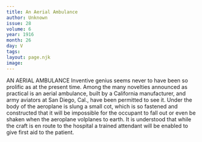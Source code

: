 ```yaml
---
title: An Aerial Ambulance
author: Unknown
issue: 28
volume: 6
year: 1916
month: 26
day: V
tags:
layout: page.njk
image:
---
```

AN AERIAL AMBULANCE       Inventive genius seems never to have been so prolific as at the present time. Among the many novelties announced as practical is an aerial ambulance, built by a California manufacturer, and army aviators at San Diego, Cal., have been permitted to see it. Under the body of the aeroplane is slung a small cot, which is so fastened and constructed that it will be impossible for the occupant to fall out or even be shaken when the aeroplane volplanes to earth. It is understood that while the craft is en route to the hospital a trained attendant will be enabled to give first aid to the patient.

